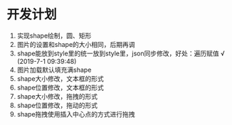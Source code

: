 # 开发计划
1. 实现shape绘制，圆、矩形
2. 图片的设置和shape的大小相同，后期再调
3. shape能放到style里的统一放到style里，json同步修改，好处：遍历赋值 √ (2019-7-1 09:39:48)
4. 图片加载默认填充满shape
5. shape大小修改，文本框的形式
6. shape位置修改，文本框的形式
7. shape大小修改，拖拽的形式
8. shape位置修改，拖动的形式
9. shape拖拽使用插入中心点的方式进行拖拽